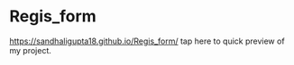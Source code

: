 # Regis_form
https://sandhaligupta18.github.io/Regis_form/
tap here to quick preview of my project.
